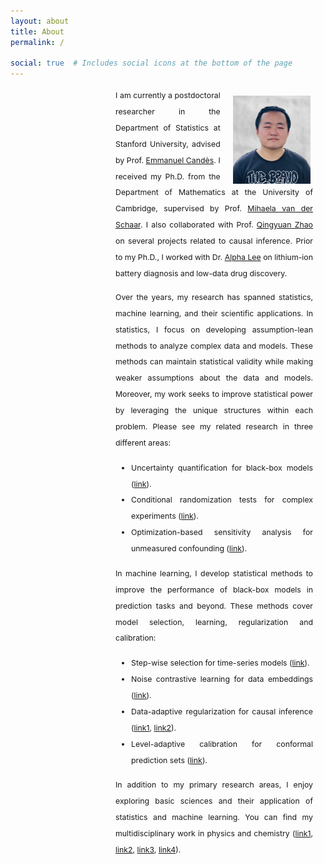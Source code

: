 ```yaml
---
layout: about
title: About
permalink: /

social: true  # Includes social icons at the bottom of the page
---
```

<style>
  /* Overall content container setup */
  .content-area {
   justify-content: space-between; /* Distributes space between sections */
    max-width: 850px;
    margin-left:168px;
  }

  /* Text block settings */
  .text-block {
    flex: 1 0 100%; /* Text takes available space */
    text-align: justify;
    padding-right: 20px; /* Right padding to avoid touching the image */
  }

  /* Image styling */
  .profile-pic {
    float: right; /* Image floats to the right */
    max-width: 37%; /* Maximum width of the image */
    margin-left: 20px; /* Space between the image and text */
     margin-right: 24px;
     margin-top: 13px;
      margin-bottom: 1px;
      height: auto; /* Maintain aspect ratio */
  }

  /* Typography and readability improvements */
  p, li {
    font-size: 0.88em;
    line-height: 2.1em;
  }
  
    nav{
      font-size: 1.1em;
  }
  
  ul {
   line-height: 1.6 px;
    padding-left: 25px;
    list-style: disc;
  }
    
  
    h1 {
    font-size: 1.8em;
    text-align: center;
    padding-top:5px;
     padding-bottom:10px;
  }
  
  
  hr {
    border: none;
    height: 1.5px; /* Adjust thickness */
    background-color: black; /* Change color */
  }
    .center-asterisk {
    display: inline-flex;
    justify-content: center;
    align-items: center;
    width: 25px; /* Adjust width if needed */
  }


</style>

<div class="content-area">
  <img src="./assets/img/prof_pic3.jpg" alt="Profile Picture" class="profile-pic">

 <div class="text-block">
    <p>
      I am currently a postdoctoral researcher in the Department of Statistics at Stanford University, advised by Prof. <a href="https://candes.su.domains/">Emmanuel Candès</a>.  I received my Ph.D. from the Department of  Mathematics at the University of Cambridge, supervised by Prof. <a href="https://www.vanderschaar-lab.com/prof-mihaela-van-der-schaar/">Mihaela van der Schaar</a>. I also collaborated with Prof. <a href="http://www.statslab.cam.ac.uk/~qz280/">Qingyuan Zhao</a> on several projects related to causal inference. Prior to my Ph.D., I worked with  Dr. <a href="https://www.alpha-lee.com/alphalee">Alpha Lee</a> on lithium-ion battery diagnosis and  low-data drug discovery.
    </p>
    <p>
Over the years, my research has spanned statistics, machine learning, and their scientific applications. In statistics, I focus on developing assumption-lean methods to analyze complex data and models. These methods can maintain statistical validity while making weaker assumptions about the data and models. Moreover, my work seeks to improve statistical power by leveraging the unique structures within each problem. Please see my related research in three different areas:
</p>
    <ul>
     <li>Uncertainty quantification for black-box models (<a href="https://arxiv.org/abs/2409.19712">link</a>).</li>
      <li>Conditional randomization tests for complex experiments (<a href="https://arxiv.org/abs/2104.10618">link</a>).</li>
      <li>Optimization-based sensitivity analysis for unmeasured confounding (<a href="https://arxiv.org/abs/2211.04697">link</a>).</li>
    </ul>
  <p>
In machine learning, I develop statistical methods to improve the performance of black-box models in prediction tasks and beyond. These methods cover model selection, learning, regularization and calibration:
</p>
    <ul>
    <li>Step-wise selection for time-series models (<a href="https://proceedings.mlr.press/v108/zhang20f">link</a>).</li>
      <li>Noise contrastive learning for data embeddings (<a href="https://proceedings.mlr.press/v151/zhang22b.html">link</a>).</li>
      <li>Data-adaptive regularization for causal inference (<a href="https://proceedings.mlr.press/v108/zhang20c.html">link1</a>, <a href="https://proceedings.neurips.cc/paper/2020/hash/17b3c7061788dbe82de5abe9f6fe22b3-Abstract.html">link2</a>).</li> 
      <li>Level-adaptive calibration for conformal prediction sets (<a href="https://arxiv.org/abs/2409.19712">link</a>).</li>
    </ul>
    <p>
In addition to my primary research areas, I enjoy exploring basic sciences and their application of statistics and machine learning. You can find my multidisciplinary work in physics and chemistry (<a href="https://www.tandfonline.com/doi/abs/10.1080/00268976.2018.1483535">link1</a>, <a href="https://journals.aps.org/prl/abstract/10.1103/PhysRevLett.124.108301">link2</a>, <a href="https://pubs.rsc.org/en/content/articlehtml/2019/sc/c9sc00616h">link3</a>, <a href="https://www.nature.com/articles/s41467-020-15235-7">link4</a>).
</p>
    </div>
</div>




